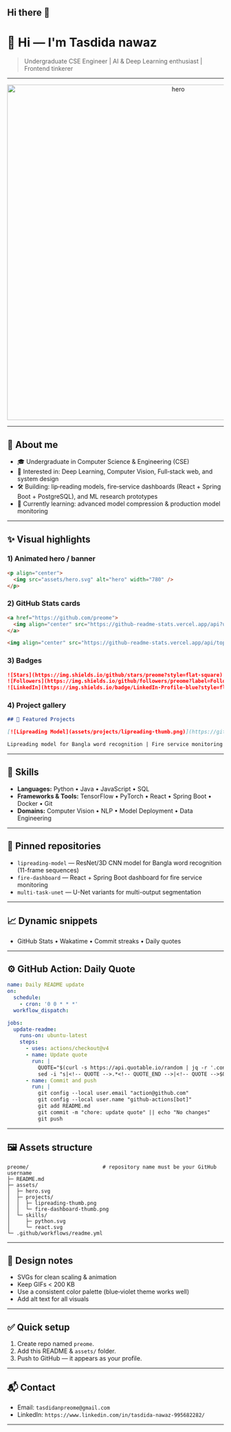 ## Hi there 👋
# 👋 Hi — I'm **Tasdida nawaz**

> Undergraduate CSE Engineer | AI & Deep Learning enthusiast | Frontend tinkerer

---

<p align="center">
  <img src="assets/hero.svg" alt="hero" width="780" />
</p>

---

## 🔭 About me

* 🎓 Undergraduate in Computer Science & Engineering (CSE)
* 🧠 Interested in: Deep Learning, Computer Vision, Full‑stack web, and system design
* 🛠️ Building: lip‑reading models, fire‑service dashboards (React + Spring Boot + PostgreSQL), and ML research prototypes
* 🌱 Currently learning: advanced model compression & production model monitoring

---

## ✨ Visual highlights

### 1) Animated hero / banner

```md
<p align="center">
  <img src="assets/hero.svg" alt="hero" width="780" />
</p>
```

### 2) GitHub Stats cards

```md
<a href="https://github.com/preome">
  <img align="center" src="https://github-readme-stats.vercel.app/api?username=preome&show_icons=true&theme=tokyonight&count_private=true" />
</a>

<img align="center" src="https://github-readme-stats.vercel.app/api/top-langs/?username=preome&layout=compact&theme=tokyonight" />
```

### 3) Badges

```md
![Stars](https://img.shields.io/github/stars/preome?style=flat-square)
![Followers](https://img.shields.io/github/followers/preome?label=Follow&style=social)
![LinkedIn](https://img.shields.io/badge/LinkedIn-Profile-blue?style=flat-square&logo=linkedin)
```

### 4) Project gallery

```md
## 🚀 Featured Projects

[![Lipreading Model](assets/projects/lipreading-thumb.png)](https://github.com/preome/lipreading-model)  [![Fire Service Dashboard](assets/projects/fire-dashboard-thumb.png)](https://github.com/preome/fire-dashboard)

Lipreading model for Bangla word recognition | Fire service monitoring dashboard
```

---

## 🧰 Skills

* **Languages:** Python • Java • JavaScript • SQL
* **Frameworks & Tools:** TensorFlow • PyTorch • React • Spring Boot • Docker • Git
* **Domains:** Computer Vision • NLP • Model Deployment • Data Engineering

---

## 📂 Pinned repositories

* `lipreading-model` — ResNet/3D CNN model for Bangla word recognition (11-frame sequences)
* `fire-dashboard` — React + Spring Boot dashboard for fire service monitoring
* `multi-task-unet` — U-Net variants for multi-output segmentation

---

## 📈 Dynamic snippets

* GitHub Stats • Wakatime • Commit streaks • Daily quotes

---

## ⚙️ GitHub Action: Daily Quote

```yaml
name: Daily README update
on:
  schedule:
    - cron: '0 0 * * *'
  workflow_dispatch:

jobs:
  update-readme:
    runs-on: ubuntu-latest
    steps:
      - uses: actions/checkout@v4
      - name: Update quote
        run: |
          QUOTE="$(curl -s https://api.quotable.io/random | jq -r '.content')"
          sed -i "s|<!-- QUOTE -->.*<!-- QUOTE_END -->|<!-- QUOTE -->$QUOTE<!-- QUOTE_END -->|g" README.md
      - name: Commit and push
        run: |
          git config --local user.email "action@github.com"
          git config --local user.name "github-actions[bot]"
          git add README.md
          git commit -m "chore: update quote" || echo "No changes"
          git push
```

---

## 🖼️ Assets structure

```
preome/                        # repository name must be your GitHub username
├─ README.md
├─ assets/
│  ├─ hero.svg
│  ├─ projects/
│  │  ├─ lipreading-thumb.png
│  │  └─ fire-dashboard-thumb.png
│  └─ skills/
│     ├─ python.svg
│     └─ react.svg
└─ .github/workflows/readme.yml
```

---

## 🎨 Design notes

* SVGs for clean scaling & animation
* Keep GIFs < 200 KB
* Use a consistent color palette (blue‑violet theme works well)
* Add alt text for all visuals

---

## ✅ Quick setup

1. Create repo named `preome`.
2. Add this README & `assets/` folder.
3. Push to GitHub — it appears as your profile.

---

## 📬 Contact

* Email: `tasdidanpreome@gmail.com`
* LinkedIn: `https://www.linkedin.com/in/tasdida-nawaz-995682282/`


---

<!-- QUOTE --><!-- QUOTE_END -->

<!--
**Preome/preome** is a ✨ _special_ ✨ repository because its `README.md` (this file) appears on your GitHub profile.

Here are some ideas to get you started:

- 🔭 I’m currently working on ...
- 🌱 I’m currently learning ...
- 👯 I’m looking to collaborate on ...
- 🤔 I’m looking for help with ...
- 💬 Ask me about ...
- 📫 How to reach me: ...
- 😄 Pronouns: ...
- ⚡ Fun fact: ...
-->
